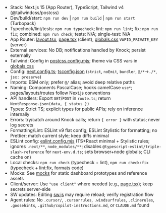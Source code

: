 - Stack: Next.js 15 (App Router), TypeScript, Tailwind v4 (@tailwindcss/postcss)
- Dev/build/start: `npm run dev` | `npm run build` | `npm run start` (Turbopack)
- Typecheck/lint/tests: `npm run typecheck`; lint: `npm run lint`; fix: `npm run fix`; combined: `npm run check`; tests: N/A; single-test: N/A
- App Router: [layout.tsx](app/layout.tsx), [page.tsx](app/page.tsx) (client), [globals.css](app/globals.css)
`VAPID_PRIVATE_KEY` (server)
- External services: No DB; notifications handled by Knock; persist externally
- Tailwind: Config in [postcss.config.mjs](postcss.config.mjs); theme via CSS vars in [globals.css](app/globals.css)
- Config: [next.config.ts](next.config.ts); [tsconfig.json](tsconfig.json) (`strict`, `noEmit`, `bundler`, `@/*`->`./*`, `jsx: preserve`)
- Imports: ESM only; prefer `@/` alias; avoid deep relative paths
- Naming: Components PascalCase; hooks camelCase `use*`; pages/layouts/routes follow Next.js conventions
- API handlers: Export `GET`/`POST` in `route.ts`; return `NextResponse.json(data, { status })`
- Types: Strict TS; explicit types for public APIs; rely on inference internally
- Errors: try/catch around Knock calls; return `{ error }` with status; never log secrets
- Formatting/Lint: ESLint v9 flat config; ESLint Stylistic for formatting; no Prettier; match current style; keep diffs minimal
- ESLint config: [eslint.config.mjs](file:///home/prinova/CodeProjects/agent-vibes/eslint.config.mjs) (TS+React minimal + Stylistic rules; ignores `.next/**`, `node_modules/**`; disables `@typescript-eslint/triple-slash-reference` for `next-env.d.ts`; sets browser+node globals; CLI cache on)
- Local checks: `npm run check` (typecheck + lint), `npm run check:fix` (typecheck + lint:fix, formats code)
- Mocks: See [mocks](mocks) for static dashboard prototypes and reference assets
- Client/server: Use `"use client"` where needed (e.g., [page.tsx](app/page.tsx)); keep secrets server-side
- SW updates: Editing [sw.js](public/sw.js) may require reload; verify registration flow
- Agent rules: No `.cursor/`, `.cursorrules`, `.windsurfrules`, `.clinerules`, `.goosehints`, `.github/copilot-instructions.md`, or `CLAUDE.md` found
